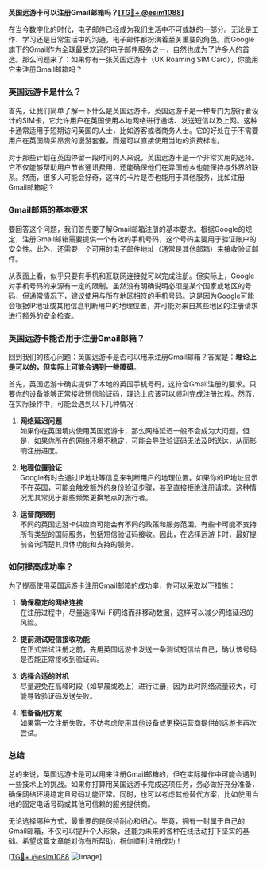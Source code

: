 **英国远游卡可以注册Gmail邮箱吗？[[TG💪+ @esim1088](https://t.me/s/esim1088)]**

在当今数字化的时代，电子邮件已经成为我们生活中不可或缺的一部分。无论是工作、学习还是日常生活中的沟通，电子邮件都扮演着至关重要的角色。而Google旗下的Gmail作为全球最受欢迎的电子邮件服务之一，自然也成为了许多人的首选。那么问题来了：如果你有一张英国远游卡（UK Roaming SIM Card），你能用它来注册Gmail邮箱吗？

### 英国远游卡是什么？

首先，让我们简单了解一下什么是英国远游卡。英国远游卡是一种专门为旅行者设计的SIM卡，它允许用户在英国使用本地网络进行通话、发送短信以及上网。这种卡通常适用于短期访问英国的人士，比如游客或者商务人士。它的好处在于不需要用户在英国购买昂贵的漫游套餐，而是可以直接使用当地的资费标准。

对于那些计划在英国停留一段时间的人来说，英国远游卡是一个非常实用的选择。它不仅能够帮助用户节省通讯费用，还能确保他们在异国他乡也能保持与外界的联系。然而，很多人可能会好奇，这样的卡片是否也能用于其他服务，比如注册Gmail邮箱呢？

### Gmail邮箱的基本要求

要回答这个问题，我们首先要了解Gmail邮箱注册的基本要求。根据Google的规定，注册Gmail邮箱需要提供一个有效的手机号码，这个号码主要用于验证账户的安全性。此外，还需要一个可用的电子邮件地址（通常是其他邮箱）来接收验证邮件。

从表面上看，似乎只要有手机和互联网连接就可以完成注册。但实际上，Google对手机号码的来源有一定的限制。虽然没有明确说明必须是某个国家或地区的号码，但通常情况下，建议使用与所在地区相符的手机号码。这是因为Google可能会根据IP地址或其他信息判断用户的地理位置，并可能对来自某些地区的注册请求进行额外的安全检查。

### 英国远游卡能否用于注册Gmail邮箱？

回到我们的核心问题：英国远游卡是否可以用来注册Gmail邮箱？答案是：**理论上是可以的，但实际上可能会遇到一些障碍**。

首先，英国远游卡确实提供了本地的英国手机号码，这符合Gmail注册的要求。只要你的设备能够正常接收短信验证码，理论上应该可以顺利完成注册过程。然而，在实际操作中，可能会遇到以下几种情况：

1. **网络延迟问题**  
   如果你在英国境内使用英国远游卡，那么网络延迟一般不会成为大问题。但是，如果你所在的网络环境不稳定，可能会导致验证码无法及时送达，从而影响注册进度。

2. **地理位置验证**  
   Google有时会通过IP地址等信息来判断用户的地理位置。如果你的IP地址显示不在英国，可能会触发额外的身份验证步骤，甚至直接拒绝注册请求。这种情况尤其常见于那些频繁更换地点的旅行者。

3. **运营商限制**  
   不同的英国远游卡供应商可能会有不同的政策和服务范围。有些卡可能不支持所有类型的国际服务，包括短信验证码接收。因此，在选择远游卡时，最好提前咨询清楚其具体功能和支持的服务。

### 如何提高成功率？

为了提高使用英国远游卡注册Gmail邮箱的成功率，你可以采取以下措施：

1. **确保稳定的网络连接**  
   在注册过程中，尽量选择Wi-Fi网络而非移动数据，这样可以减少网络延迟的风险。

2. **提前测试短信接收功能**  
   在正式尝试注册之前，先用英国远游卡发送一条测试短信给自己，确认该号码是否能正常接收到验证码。

3. **选择合适的时机**  
   尽量避免在高峰时段（如早晨或晚上）进行注册，因为此时网络流量较大，可能导致验证码发送失败。

4. **准备备用方案**  
   如果第一次注册失败，不妨考虑使用其他设备或更换运营商提供的远游卡再次尝试。

### 总结

总的来说，英国远游卡是可以用来注册Gmail邮箱的，但在实际操作中可能会遇到一些技术上的挑战。如果你打算用英国远游卡完成这项任务，务必做好充分准备，确保网络环境稳定且号码功能正常。同时，也可以考虑其他替代方案，比如使用当地的固定电话号码或其他可信赖的服务提供商。

无论选择哪种方式，最重要的是保持耐心和细心。毕竟，拥有一封属于自己的Gmail邮箱，不仅可以提升个人形象，还能为未来的各种在线活动打下坚实的基础。希望这篇文章能对你有所帮助，祝你顺利注册成功！

[[TG💪+ @esim1088](https://t.me/s/esim1088) ![Image](https://i.postimg.cc/4NQfJmqS/Snipaste-2025-05-13-00-14-12.png)]